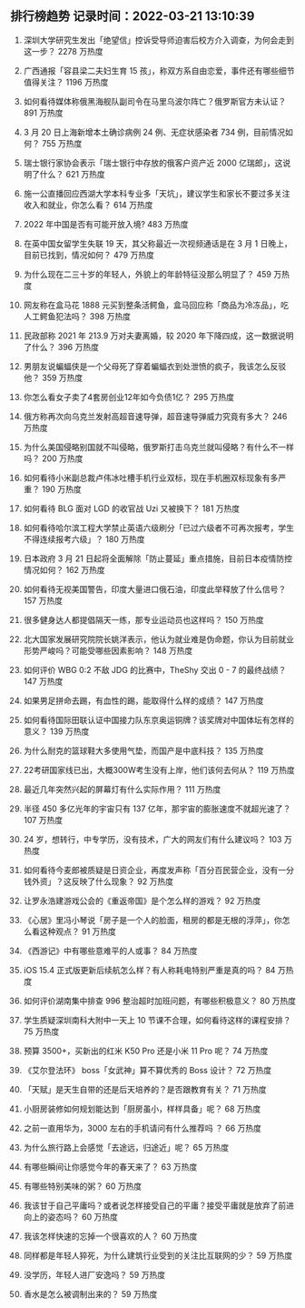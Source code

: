 
## 排行榜趋势 记录时间：2022-03-21 13:10:39
  
  1. 深圳大学研究生发出「绝望信」控诉受导师迫害后校方介入调查，为何会走到这一步？ 2278 万热度
    
  2. 广西通报「容县梁二夫妇生育 15 孩」，称双方系自由恋爱，事件还有哪些细节值得关注？ 1196 万热度
    
  3. 如何看待媒体称俄黑海舰队副司令在马里乌波尔阵亡？俄罗斯官方未认证？ 891 万热度
    
  4. 3 月 20 日上海新增本土确诊病例 24 例、无症状感染者 734 例，目前情况如何？ 755 万热度
    
  5. 瑞士银行家协会表示「瑞士银行中存放的俄客户资产近 2000 亿瑞郎」，这说明了什么？ 621 万热度
    
  6. 施一公直播回应西湖大学本科专业多「天坑」，建议学生和家长不要过多关注收入和就业，你怎么看？ 614 万热度
    
  7. 2022 年中国是否有可能开放入境? 483 万热度
    
  8. 在英中国女留学生失联 19 天，其父称最近一次视频通话是在 3 月 1 日晚上，目前已找到，情况如何？ 479 万热度
    
  9. 为什么现在二三十岁的年轻人，外貌上的年龄特征没那么明显了？ 459 万热度
    
  10. 网友称在盒马花 1888 元买到整条活鳄鱼，盒马回应称「商品为冷冻品」，吃人工鳄鱼犯法吗？ 398 万热度
    
  11. 民政部称 2021 年 213.9 万对夫妻离婚，较 2020 年下降四成，这一数据说明了什么？ 396 万热度
    
  12. 男朋友说蝙蝠侠是一个父母死了穿着蝙蝠衣到处泄愤的疯子，我该怎么反驳他？ 359 万热度
    
  13. 你怎么看女子卖了4套房创业12年如今负债1亿？ 295 万热度
    
  14. 俄方称再次向乌克兰发射高超音速导弹，超音速导弹威力究竟有多大？ 246 万热度
    
  15. 为什么美国侵略别国就不叫侵略，俄罗斯打击乌克兰就叫侵略？有什么不一样吗？ 200 万热度
    
  16. 如何看待小米副总裁卢伟冰吐槽手机行业双标，现在手机圈双标现象有多严重？ 190 万热度
    
  17. 如何看待 BLG 面对 LGD 的收官战 Uzi 又被换下？ 181 万热度
    
  18. 如何看待哈尔滨工程大学禁止英语六级刷分「已过六级者不可再次报考，学生不得连续报考六级」？ 180 万热度
    
  19. 日本政府 3 月 21 日起将全面解除「防止蔓延」重点措施，目前日本疫情防控情况如何？ 162 万热度
    
  20. 如何看待无视美国警告，印度大量进口俄石油，印度此举释放了什么信号？ 157 万热度
    
  21. 很多健身达人都提倡隔天一练，那专业运动员也这样吗？ 150 万热度
    
  22. 北大国家发展研究院院长姚洋表示，他认为就业难是伪命题，你认为目前就业形势严峻吗？可能受哪些因素影响？ 148 万热度
    
  23. 如何评价 WBG 0:2 不敌 JDG 的比赛中，TheShy 交出 0 - 7 的最终战绩？ 147 万热度
    
  24. 如果男足拼命去踢，有血性的踢，能取得什么样的成绩？ 147 万热度
    
  25. 如何看待国际田联认证中国接力队东京奥运铜牌？该奖牌对中国体坛有怎样的意义？ 139 万热度
    
  26. 为什么耐克的篮球鞋大多使用气垫，而国产是中底科技？ 135 万热度
    
  27. 22考研国家线已出，大概300W考生没有上岸，他们该何去何从？ 119 万热度
    
  28. 最近几年突然兴起的屏幕灯有什么实际作用？ 111 万热度
    
  29. 半径 450 多亿光年的宇宙只有 137 亿年，那宇宙的膨胀速度不就超光速了？ 107 万热度
    
  30. 24 岁，想转行，中专学历，没有技术，广大的网友们有什么建议吗？ 103 万热度
    
  31. 如何看待今麦郎被质疑是日资企业，再度发声称「百分百民营企业，没有一分钱外资」？这反映了什么现象？ 92 万热度
    
  32. 让罗永浩建游戏公会的《重返帝国》是个怎么样的游戏？ 92 万热度
    
  33. 《心居》里冯小琴说「房子是一个人的脸面，租房的都是无根的浮萍」，你怎么看这种观点？ 91 万热度
    
  34. 《西游记》中有哪些意难平的人或事？ 84 万热度
    
  35. iOS 15.4 正式版更新后续航怎么样？有人称耗电特别严重是真的吗？ 84 万热度
    
  36. 如何评价湖南集中排查 996 整治超时加班问题，有哪些积极意义？ 80 万热度
    
  37. 学生质疑深圳南科大附中一天上 10 节课不合理，如何看待这样的课程安排？ 75 万热度
    
  38. 预算 3500+，买新出的红米 K50 Pro 还是小米 11 Pro 呢？ 74 万热度
    
  39. 《艾尔登法环》 boss「女武神」算不算优秀的 Boss 设计？ 72 万热度
    
  40. 「天赋」是天生自带的还是后天培养的？是否跟教育有关？ 71 万热度
    
  41. 小厨房装修如何规划能达到「厨房虽小，样样具备」呢？ 68 万热度
    
  42. 之前一直用华为，3000 左右的手机请问有什么推荐吗 ？ 66 万热度
    
  43. 为什么旅行路上会感觉「去途远，归途近」呢？ 65 万热度
    
  44. 有哪些瞬间让你感觉今年的春天来了？ 63 万热度
    
  45. 有哪些特别美味的粥？ 60 万热度
    
  46. 我该甘于自己平庸吗？或者说怎样接受自己的平庸？接受平庸就是放弃了前进向上的姿态吗？ 60 万热度
    
  47. 我该怎样快速的忘掉一个很喜欢的人？ 60 万热度
    
  48. 同样都是年轻人猝死，为什么建筑行业受到的关注比互联网的少？ 59 万热度
    
  49. 没学历，年轻人进厂安逸吗？ 59 万热度
    
  50. 香水是怎么被调制出来的？ 59 万热度
    